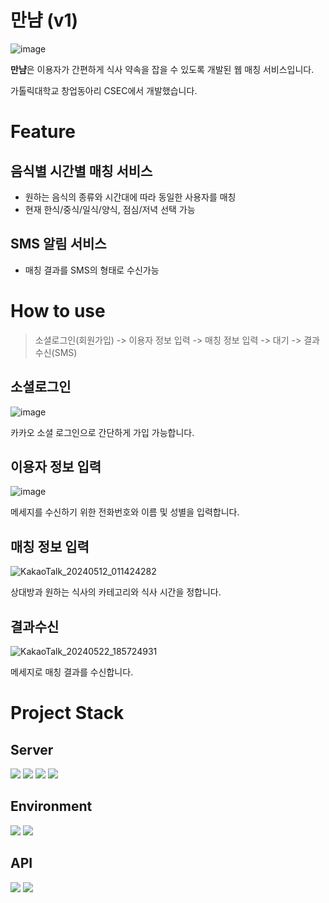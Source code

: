 # 만냠 (v1)
![image](https://github.com/dfdfg42/CatholicTableMatching/assets/74342496/9f98cfe0-fa81-4b69-b4d0-2058dba9e7a0)

**만냠**은 이용자가 간편하게 식사 약속을 잡을 수 있도록 개발된 웹 매칭 서비스입니다.

가톨릭대학교 창업동아리 CSEC에서 개발했습니다.

# Feature
## 음식별 시간별 매칭 서비스
- 원하는 음식의 종류와 시간대에 따라 동일한 사용자를 매칭
- 현재 한식/중식/일식/양식, 점심/저녁 선택 가능

## SMS 알림 서비스
- 매칭 결과를 SMS의 형태로 수신가능

# How to use
> 소셜로그인(회원가입) -> 이용자 정보 입력 -> 매칭 정보 입력 -> 대기 -> 결과수신(SMS) 

## 소셜로그인
![image](https://github.com/dfdfg42/CatholicTableMatching/assets/74342496/dd69c2a2-574f-467b-b7e0-4cd79a7fc642)

카카오 소셜 로그인으로 간단하게 가입 가능합니다.

## 이용자 정보 입력
![image](https://github.com/dfdfg42/CatholicTableMatching/assets/74342496/24eb4db0-5be4-4b4a-9d45-f568ea045d1f)

메세지를 수신하기 위한 전화번호와 이름 및 성별을 입력합니다.

## 매칭 정보 입력
![KakaoTalk_20240512_011424282](https://github.com/dfdfg42/CatholicTableMatching/assets/74342496/af562262-a514-4d70-a591-1fafe31b227e)

상대방과 원하는 식사의 카테고리와 식사 시간을 정합니다.

## 결과수신
![KakaoTalk_20240522_185724931](https://github.com/dfdfg42/CatholicTableMatching/assets/74342496/4a213f02-701a-4558-90f7-c615cee070f0)

메세지로 매칭 결과를 수신합니다.

# Project Stack
## Server
<img src="https://img.shields.io/badge/-Spring-6DB33F?style=for-the-badge&logo=Spring&logoColor=white">
<img src="https://img.shields.io/badge/-Spring Boot-6DB33F?style=for-the-badge&logo=Spring Boot&logoColor=white">
<img src="https://img.shields.io/badge/-Spring Security-6DB33F?style=for-the-badge&logo=Spring Security&logoColor=white">
<img src="https://img.shields.io/badge/-Thymeleaf-6DB33F?style=for-the-badge&logo=Thymeleaf&logoColor=white">

## Environment
<img src="https://img.shields.io/badge/-amazon%20Web%20Service-232F3E?style=for-the-badge&logo=amazon%20AWS&logoColor=white">
<img src="https://img.shields.io/badge/github-181717?style=for-the-badge&logo=github&logoColor=white">

## API
<img src="https://img.shields.io/badge/kakao OAUTH-FFCD00?style=for-the-badge&logo=kakao&logoColor=white">
<img src="https://img.shields.io/badge/냠톨릭 API-E6007A?style=for-the-badge&logo=&logoColor=white">